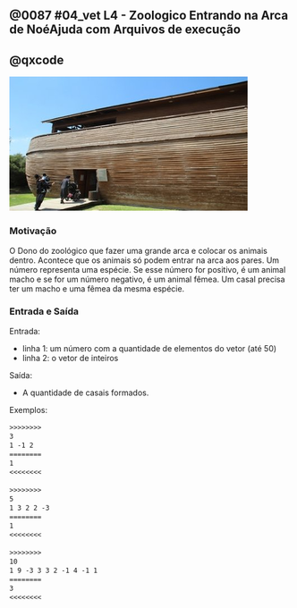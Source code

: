 ## @0087 #04_vet L4 - Zoologico Entrando na Arca de NoéAjuda com Arquivos de execução
## @qxcode

![](capa.jpg)

### Motivação

O Dono do zoológico que fazer uma grande arca e colocar os animais dentro. Acontece que os animais só podem entrar na arca aos pares. Um número representa uma espécie. Se esse número for positivo, é um animal macho e se for um número negativo, é um animal fêmea. Um casal precisa ter um macho e uma fêmea da mesma espécie.

### Entrada e Saída

Entrada:

*   linha 1: um número com a quantidade de elementos do vetor (até 50)
*   linha 2: o vetor de inteiros

Saída:

*   A quantidade de casais formados.

Exemplos:

```
>>>>>>>>
3
1 -1 2
========
1
<<<<<<<<

>>>>>>>>
5
1 3 2 2 -3
========
1
<<<<<<<<

>>>>>>>>
10
1 9 -3 3 3 2 -1 4 -1 1
========
3
<<<<<<<<
```